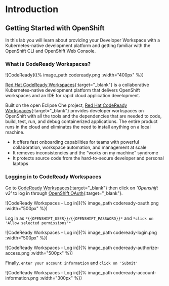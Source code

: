 # Introduction

## Getting Started with OpenShift

In this lab you will learn about providing your Developer Workspace with a Kubernetes-native development platform 
and getting familiar with the OpenShift CLI and OpenShift Web Console.

### What is CodeReady Workspaces?

![CodeReady]({% image_path codeready.png :width="400px" %})

[Red Hat CodeReady Workspaces](https://developers.redhat.com/products/codeready-workspaces/overview/){:target="_blank"} is a collaborative Kubernetes-native development platform that delivers OpenShift workspaces and an IDE for rapid cloud application development.

Built on the open Eclipse Che project, [Red Hat CodeReady Workspaces](https://developers.redhat.com/products/codeready-workspaces/overview/){:target="_blank"} provides developer workspaces on OpenShift with all the tools and the dependencies that are needed to code, build, test, run, and debug containerized applications. The entire product runs in the cloud and eliminates the need to install anything on a local machine.

* It offers fast onboarding capabilities for teams with powerful collaboration, workspace automation, and management at scale
* It removes inconsistencies and the “works on my machine” syndrome
* It protects source code from the hard-to-secure developer and personal laptops

### Logging in to CodeReady Workspaces

Go to [CodeReady Workspaces]( {{CODEREADY_WORKSPACES_URL}} ){:target="_blank"} then click on *'Openshift v3'* to log in through [OpenShift OAuth](https://docs.openshift.com/container-platform/3.11/architecture/additional_concepts/authentication.html#oauth){:target="_blank"}.

![CodeReady Workspaces - Log in]({% image_path codeready-oauth.png :width="500px" %})

Log in as `*{{OPENSHIFT_USER}}/{{OPENSHIFT_PASSWORD}}*` and `*click on 'Allow selected permissions'*`

![CodeReady Workspaces - Log in]({% image_path codeready-login.png :width="500px" %})

![CodeReady Workspaces - Log in]({% image_path codeready-authorize-access.png :width="500px" %})

Finally, `enter your account information` and `click on 'Submit'`

![CodeReady Workspaces - Log in]({% image_path codeready-account-information.png :width="300px" %})
